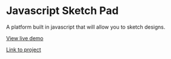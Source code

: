 Javascript Sketch Pad
======================

A platform built in javascript that will allow you to sketch designs.

[View live demo](http://htmlpreview.github.io/?https://github.com/hgducharme/odinProjects/blob/master/webDev101/javascriptSketchPad/sketch-pad.html)

[Link to project](http://www.theodinproject.com/web-development-101/javascript-and-jquery)
